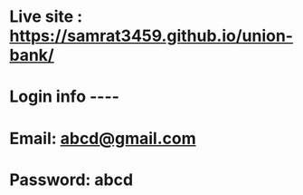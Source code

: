 # Live site :  https://samrat3459.github.io/union-bank/
# Login info ---- 
# Email: abcd@gmail.com
# Password: abcd

